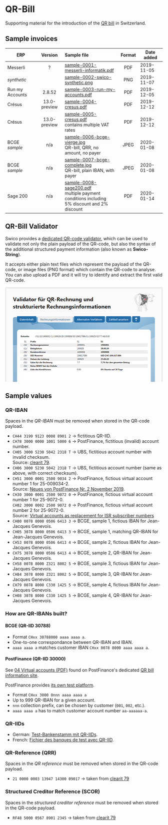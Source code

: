 # QR-Bill

Supporting material for the introduction of the [QR bill](https://www.swiss-qr-invoice.org) in Switzerland.

## Sample invoices

| ERP         | Version | Sample file                                                                         | Format | Date added |
| ----------- |:-------:| :---------------------------------------------------------------------------------- | :----: | ---------- |
| Messerli    | ?       | [sample-0001-messerli-informatik.pdf](invoices/sample-0001-messerli-informatik.pdf) |  PDF   | 2019-11-05 |
| _synthetic_ |         | [sample-0002-swico-synthetic.png](invoices/sample-0002-swico-synthetic.png)         |  PNG   | 2019-11-07 |
| Run my Accounts | 2.8.52  | [sample-0003-run-my-accounts.pdf](invoices/sample-0003-run-my-accounts.pdf) | PDF | 2019-12-05 |
| Crésus | 13.0-preview | [sample-0004-cresus.pdf](invoices/sample-0004-cresus.pdf) | PDF | 2019-12-12 |
| Crésus | 13.0-preview | [sample-0005-cresus.pdf](invoices/sample-0005-cresus.pdf)<br/>contains multiple VAT rates | PDF | 2019-12-12 |
| BCGE _sample_ | n/a | [sample-0006-bcge-vierge.jpg](invoices/sample-0006-bcge-vierge.jpg)<br/>QR-bill, QRR, no amount, no payer | JPEG | 2020-01-08 |
| BCGE _sample_ | n/a | [sample-0007-bcge-complete.jpg](invoices/sample-0007-bcge-complete.jpg)<br/>QR-bill, plain IBAN, with payer | JPEG | 2020-01-08 |
| Sage 200 | n/a | [sample-0008-sage200.pdf](invoices/sample-0008-sage200.pdf)<br/>multiple payment conditions including<br/>5% discount and 2% discount | PDF | 2020-01-14 |

## QR-Bill Validator

Swico provides a [dedicated QR-code validator](https://www.swiss-qr-invoice.org/validator),
which can be used to validate not only the plain payload of the QR-code, but also the
syntax of the additional structured payment information (also known as **Swico-String**).

It accepts either plain text files which represent the payload of the QR-code, or image
files (PNG format) which contain the QR-code to analyse. You can also upload a PDF and
it will try to identify and extract the first valid QR-code.

[![Swico QR Validator](web/figure-qr-validator-1.png)](https://www.swiss-qr-invoice.org/validator)

## Sample values

### QR-IBAN

Spaces in the _QR-IBAN_ must be removed when stored in the QR-code payload.

- `CH44 3199 9123 0008 8901 2` &rarr; fictitious QR-IID.
- `CH78 3000 0000 1001 5000 6` &rarr; PostFinance, fictitious (invalid) account number.
- `CH05 3000 5230 5042 2318 T` &rarr; UBS, fictitious account number  with invalid checksum.  
  Source: [clearit 79](https://www.six-group.com/interbank-clearing/dam/downloads/de/clearit/79/edition.pdf).
- `CH06 3000 5230 5042 2318 T` &rarr; UBS, fictitious account number (same as above, with correct checksum).
- `CH51 3000 0001 2500 9034 2` &rarr; PostFinance, fictious virtual account number 1 for 25-009034-2.  
  Source: [Neues von PostFinance Nr. 2 November 2019](https://www.postfinance.ch/content/dam/pfch/doc/cust/software/magbiz_shh_1911_de.pdf).
- `CH30 3000 0001 2500 9072 0` &rarr; PostFinance, fictious virtual account number 1 for 25-9072-0.  
  `CH82 3000 0002 2500 9072 0` &rarr; PostFinance, fictious virtual account number 2 for 25-9072-0.  
  Source: [Virtual accounts as replacement for ISR subscriber numbers](https://www.postfinance.ch/content/dam/pfch/doc/cust/download/Factsheet_04_en.pdf)
- `CH80 0078 8000 0506 6413 3` &rarr; BCGE, sample 1, fictious IBAN for Jean-Jacques Genevois.
- `CH05 3078 8000 0506 6413 3` &rarr; BCGE, sample 1, matching QR-IBAN for Jean-Jacques Genevois.
- `CH53 0078 8000 0506 6413 4` &rarr; BCGE, sample 2, fictious IBAN for Jean-Jacques Genevois.
- `CH75 3078 8000 0506 6413 4` &rarr; BCGE, sample 2, QR-IBAN for Jean-Jacques Genevois.
- `CH58 0078 8000 Z321 8002 5` &rarr; BCGE, sample 3, fictious IBAN for Jean-Jacques Genevois.
- `CH84 3078 8000 Z321 8002 5` &rarr; BCGE, sample 3, QR-IBAN for Jean-Jacques Genevois.
- `CH79 0078 8000 C330 1425 5` &rarr; BCGE, sample 4, fictious IBAN for Jean-Jacques Genevois.
- `CH08 3078 8000 C330 1425 5` &rarr; BCGE, sample 4, QR-IBAN for Jean-Jacques Genevois.

### How are QR-IBANs built?

#### BCGE (QR-IID 30788)

- Format `CHxx 30788000 aaaa aaaa a`.
- One-to-one correspondance between QR-IBAN and IBAN.
- `aaaa aaaa a` matches customer IBAN `CHxx 0078 8000 aaaa aaaa a`.

#### PostFinance (QR-IID 30000)

See [04 Virtual accounts (PDF)](https://www.postfinance.ch/content/dam/pfch/doc/cust/download/Factsheet_04_en.pdf)
found on PostFinance's dedicated [QR bill information site](https://www.postfinance.ch/en/business/products/accounts-receivable-solutions/qr-bills.html).

PostFinance provides [its own test platform](https://testplattform.postfinance.ch/).

- Format `CHxx 3000 0nnn aaaa aaaa a`
- Up to 999 QR-IBAN for a given account.
- `nnn` collection prefix, can be chosen by customer (`001`, `002`, etc.).
- `aaaa aaaa a` has to match customer account number `aa-aaaaaa-a`.

### QR-IIDs

- German: [Test-Bankenstamm mit QR-IIDs](https://www.paymentstandards.ch/de/shared/communication-grid/bankenstamm.html).
- French: [Fichier des banques de test avec QR-IID](https://www.paymentstandards.ch/fr/shared/communication-grid/bankenstamm.html).

### QR-Reference (QRR)

Spaces in the _QR reference_ must be removed when stored in the QR-code payload.

- `21 0000 0003 13947 14300 09017` &rarr; taken from [clearit 79](https://www.six-group.com/interbank-clearing/dam/downloads/de/clearit/79/edition.pdf)

### Structured Creditor Reference (SCOR)

Spaces in the _structured creditor reference_ must be removed when stored in the QR-code payload.

- `RF48 5000 0567 8901 2345` &rarr; taken from [clearit 79](https://www.six-group.com/interbank-clearing/dam/downloads/de/clearit/79/edition.pdf)
